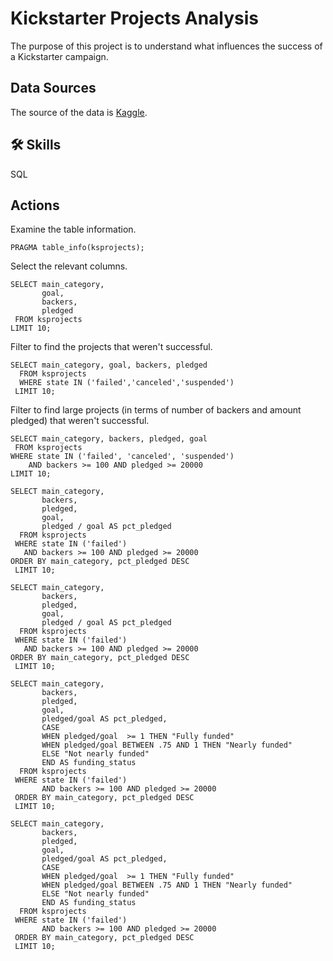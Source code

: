 # Kickstarter Projects Analysis
The purpose of this project is to understand what influences the success of a Kickstarter campaign. 

## Data Sources
The source of the data is <a href="https://www.kaggle.com/datasets/kemical/kickstarter-projects">Kaggle</a>. 

## 🛠 Skills 
SQL 

## Actions

Examine the table information. 

```
PRAGMA table_info(ksprojects);

``` 


Select the relevant columns. 

```
SELECT main_category, 
       goal,
       backers,
       pledged 
 FROM ksprojects 
LIMIT 10;

```

Filter to find the projects that weren't successful. 

```
SELECT main_category, goal, backers, pledged
  FROM ksprojects
  WHERE state IN ('failed','canceled','suspended') 
 LIMIT 10;

```


Filter to find large projects (in terms of number of backers and amount pledged) that weren't successful. 

```
SELECT main_category, backers, pledged, goal
 FROM ksprojects
WHERE state IN ('failed', 'canceled', 'suspended')
    AND backers >= 100 AND pledged >= 20000
LIMIT 10;
```

```
SELECT main_category, 
       backers, 
       pledged, 
       goal, 
       pledged / goal AS pct_pledged 
  FROM ksprojects
 WHERE state IN ('failed')
   AND backers >= 100 AND pledged >= 20000
ORDER BY main_category, pct_pledged DESC
 LIMIT 10;

```

```
SELECT main_category, 
       backers, 
       pledged, 
       goal, 
       pledged / goal AS pct_pledged 
  FROM ksprojects
 WHERE state IN ('failed')
   AND backers >= 100 AND pledged >= 20000
ORDER BY main_category, pct_pledged DESC
 LIMIT 10;
```


```
SELECT main_category, 
       backers, 
       pledged, 
       goal, 
       pledged/goal AS pct_pledged,
       CASE
       WHEN pledged/goal  >= 1 THEN "Fully funded"
       WHEN pledged/goal BETWEEN .75 AND 1 THEN "Nearly funded"
       ELSE "Not nearly funded"
       END AS funding_status 
  FROM ksprojects
 WHERE state IN ('failed')
       AND backers >= 100 AND pledged >= 20000
 ORDER BY main_category, pct_pledged DESC
 LIMIT 10;
```

```
SELECT main_category, 
       backers, 
       pledged, 
       goal, 
       pledged/goal AS pct_pledged,
       CASE
       WHEN pledged/goal  >= 1 THEN "Fully funded"
       WHEN pledged/goal BETWEEN .75 AND 1 THEN "Nearly funded"
       ELSE "Not nearly funded"
       END AS funding_status 
  FROM ksprojects
 WHERE state IN ('failed')
       AND backers >= 100 AND pledged >= 20000
 ORDER BY main_category, pct_pledged DESC
 LIMIT 10;
``` 

